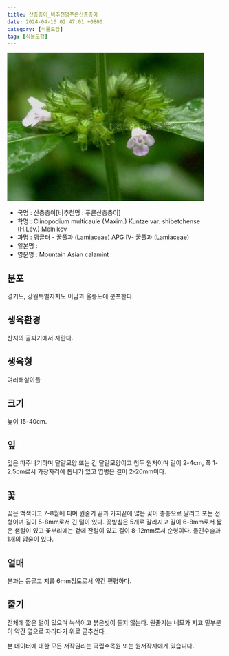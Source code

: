 ```yaml
---
title: 산층층이_비추천명푸른산층층이
date: 2024-04-16 02:47:01 +0800
category: [식물도감]
tag: [식물도감]
---
```




![산층층이[비추천명 : 푸른산층층이]](/assets/img/fileUpload/plants/basic/Labiatae/Clinopodium/18247/2_th2.JPG)
- 국명 : 산층층이[비추천명 : 푸른산층층이]
- 학명 : Clinopodium multicaule (Maxim.) Kuntze var. shibetchense (H.Lév.) Melnikov
- 과명 : 앵글러 - 꿀풀과 (Lamiaceae) APG Ⅳ- 꿀풀과 (Lamiaceae)
- 일본명 : 
- 영문명 : Mountain Asian calamint


## 분포
경기도, 강원특별자치도 이남과 울릉도에 분포한다.
## 생육환경
산지의 골짜기에서 자란다.
## 생육형
여러해살이풀
## 크기
높이 15-40cm.
## 잎
잎은 마주나기하며 달걀모양 또는 긴 달걀모양이고 첨두 원저이며 길이 2-4cm, 폭 1-2.5cm로서 가장자리에 톱니가 있고 엽병은 길이 2-20mm이다.
## 꽃
꽃은 백색이고 7-8월에 피며 원줄기 끝과 가지끝에 많은 꽃이 층층으로 달리고 포는 선형이며 길이 5-8mm로서 긴 털이 있다. 꽃받침은 5개로 갈라지고 길이 6-8mm로서 짧은 샘털이 있고 꽃부리에는 겉에 잔털이 있고 길이 8-12mm로서 순형이다. 둘긴수술과 1개의 암술이 있다.
## 열매
분과는 둥글고 지름 6mm정도로서 약간 편평하다.
## 줄기
전체에 짧은 털이 있으며 녹색이고 붉은빛이 돌지 않는다. 원줄기는 네모가 지고 밑부분이 약간 옆으로 자라다가 위로 곧추선다.






본 데이터에 대한 모든 저작권리는 국립수목원 또는 원저작자에게 있습니다.

